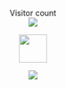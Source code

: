 <p align="center"> 
Visitor count<br>
  <img src="https://profile-counter.glitch.me/knownblackhat/count.svg" />
</p>
<p align="center"> 
<img height='50vh' src="https://openseauserdata.com/files/2ef12599f5e22254e7ff4f89c3af163a.jpg"/>
</p>
<p align="center"> 
  <img src="https://github-readme-stats.vercel.app/api?username=knownblackhat&show_icons=true&theme=transparent"/>
</p>
